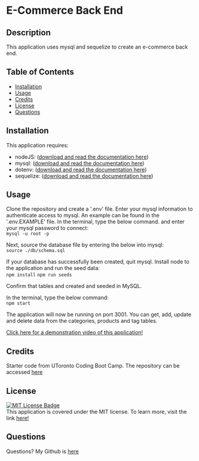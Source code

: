 # E-Commerce Back End

## Description
This application uses mysql and sequelize to create an e-commerce back end.

## Table of Contents
* [Installation](#installation)
* [Usage](#usage)
* [Credits](#credits)
* [License](#license)
* [Questions](#questions)

## Installation
This application requires: 
- nodeJS: ([download and read the documentation here](https://nodejs.org/en/download/)) 
- mysql: ([download and read the documentation here](https://dev.mysql.com/doc/))
- dotenv: ([download and read the documentation here](https://www.npmjs.com/package/dotenv))
- sequelize: ([download and read the documentation here](https://sequelize.org/))

## Usage
Clone the repository and create a '.env' file. Enter your mysql information to authenticate access to mysql. An example can be found in the '.env.EXAMPLE' file.
In the terminal, type the below command. and enter your mysql password to connect:<br>
`mysql -u root -p`
<br>

Next, source the database file by entering the below into mysql:<br>
`source ./db/schema.sql`
<br>

If your database has successfully been created, quit mysql. Install node to the application and run the seed data:<br>
`npm install`
`npm run seeds`

Confirm that tables and created and seeded in MySQL.<br>

In the terminal, type the below command:<br>
`npm start`
<br>

The application will now be running on port 3001. You can get, add, update and delete data from the categories, products and tag tables.<br>


[Click here for a demonstration video of this application!](https://drive.google.com/file/d/1zy7vwoWW9T5ScHgsyyjVLkYpxIwJs5CH/view?usp=sharing)

## Credits
Starter code from UToronto Coding Boot Camp. The repository can be accessed [here](https://github.com/coding-boot-camp/fantastic-umbrella)

## License
[![MIT License Badge](https://img.shields.io/badge/License-MIT-yellow.svg)](https://opensource.org/licenses/MIT) <br>
This application is covered under the MIT license. To learn more, visit the link [here!](https://opensource.org/licenses/MIT)

## Questions
Questions? My Github is [here](https://github.com/phoenixouyang)
